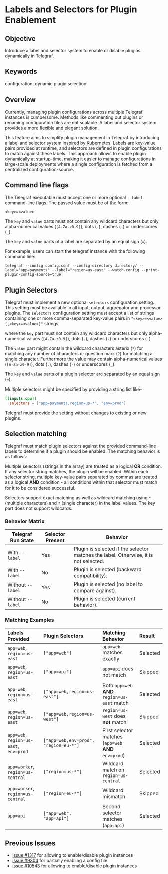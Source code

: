 # Labels and Selectors for Plugin Enablement

## Objective

Introduce a label and selector system to enable or disable plugins dynamically
in Telegraf.

## Keywords

configuration, dynamic plugin selection

## Overview

Currently, managing plugin configurations across multiple Telegraf instances is
cumbersome. Methods like commenting out plugins or renaming configuration files
are not scalable. A label and selector system provides a more flexible and elegant solution.

This feature aims to simplify plugin management in Telegraf by introducing a
label and selector system inspired by [Kubernetes][k8s_labels]. Labels are key-value
pairs provided at runtime, and selectors are defined in plugin configurations to
match against these labels. This approach allows to enable plugin dynamically at
startup-time, making it easier to manage configurations in large-scale deployments
where a single configuration is fetched from a centralized configuration-source.

[k8s_labels]: https://kubernetes.io/docs/concepts/overview/working-with-objects/labels

## Command line flags

The Telegraf executable must accept one or more optional `--label` command-line
flags. The passed value must be of the form:

```text
<key>=<value>
```

The `key` and `value` parts must not contain any wildcard characters but only
alpha-numerical values (`[A-Za-z0-9]`), dots (`.`), dashes (`-`) or underscores (`_`).

The `key` and `value` parts of a label are separated by an equal sign (`=`).

For example, users can start the telegraf instance with the following command line:

```console
telegraf --config config.conf --config-directory directory/ --label="app=payments" --label="region=us-east" --watch-config --print-plugin-config-source=true
```

## Plugin Selectors

Telegraf must implement a new optional `selectors` configuration setting. This
setting must be available in all input, output, aggregator and processor plugins.
The `selectors` configuration setting must accept a list of strings containing one
or more comma-separated key-value pairs in `"<key>=<value>[,<key>=<value>]"` strings.

where the `key` part must not contain any wildcard characters but only
alpha-numerical values (`[A-Za-z0-9]`), dots (`.`), dashes (`-`) or underscores (`_`).

The `value` part might contain the wildcard characters asterix (`*`) for matching
any number of characters or question mark (`?`)  for matching a single character.
Furthermore the value may contain alpha-numerical values (`[A-Za-z0-9]`),
dots (`.`), dashes (`-`) or underscores (`_`).

The `key` and `value` parts of a plugin selector are separated by an equal sign (`=`).

Multiple selectors might be specified by providing a string list like-

```toml
[[inputs.cpu]]
  selectors = ["app=payments,region=us-*", "env=prod"]
```

Telegraf must provide the setting without changes to existing or new plugins.

## Selection matching

Telegraf must match plugin selectors against the provided command-line labels to
determine if a plugin should be enabled. The matching behavior is as follows:

Multiple selectors (strings in the array) are treated as a logical **OR** condition.
If any selector string matches, the plugin will be enabled.
Within each selector string, multiple key-value pairs separated by commas are
treated as a logical **AND** condition - all conditions within that selector
must match for it to be considered successful.

Selectors support exact matching as well as wildcard matching
using `*` (multiple characters) and `?` (single character) in the label values.
The key part does not support wildcards.

### Behavior Matrix

| **Telegraf Run State** | **Selector Present** | **Behavior**                                                                         |
| ---------------------- | -------------------- | ------------------------------------------------------------------------------------ |
| With `--label`         | Yes                  | Plugin is selected if the selector matches the label. Otherwise, it is not selected. |
| With `--label`         | No                   | Plugin is selected (backward compatibility).                                         |
| Without `--label`      | Yes                  | Plugin is selected (no label to compare against).                                    |
| Without `--label`      | No                   | Plugin is selected (current behavior).                                               |

### Matching Examples

| Labels Provided                         | Plugin Selectors                      | Matching Behavior                                     | Result   |
| :-------------------------------------- | :------------------------------------ | :---------------------------------------------------- | :------- |
| `app=web`, `region=us-east`             | `["app=web"]`                         | `app=web` matches exactly                             | Selected |
| `app=web`, `region=us-east`             | `["app=api"]`                         | `app=api` does not match                              | Skipped  |
| `app=web`, `region=us-east`             | `["app=web,region=us-east"]`          | Both `app=web` **AND** `region=us-east` match         | Selected |
| `app=web`, `region=us-east`             | `["app=web,region=us-west"]`          | `region=us-west` does **not** match                   | Skipped  |
| `app=web`, `region=us-east`, `env=prod` | `["app=web,env=prod", "region=eu-*"]` | First selector matches (`app=web` **AND** `env=prod`) | Selected |
| `app=worker`, `region=us-central`       | `["region=us-*"]`                     | Wildcard match on `region=us-central`                 | Selected |
| `app=worker`, `region=us-central`       | `["region=eu-*"]`                     | Wildcard mismatch                                     | Skipped  |
| `app=api`                               | `["app=web", "app=api"]`              | Second selector matches (`app=api`)                   | Selected |

## Previous Issues

- [issue #1317](https://github.com/influxdata/telegraf/issues/1317) for allowing to enable/disable plugin instances
- [issue #9304](https://github.com/influxdata/telegraf/issues/9304) for partially enabling a config file
- [issue #10543](https://github.com/influxdata/telegraf/issues/10543) for allowing to enable/disable plugin instances
